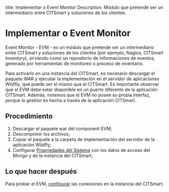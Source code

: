 
title: Implementar o Event Monitor
Description: Módulo que pretende ser un intermediario entre CITSmart y soluciones de los clientes.

# Implementar o Event Monitor

Event Monitor - EVM - es un módulo que pretende ser un intermediario entre CITSmart y soluciones de los clientes (por ejemplo, Nagios, CITSmart Inventory), sirviendo como un repositorio de informaciones de eventos, generado por herramientas de monitoreo o proceso de inventario.

Para activarlo en una instancia del CITSmart, es necesario descargar el paquete WAR y ejecutar la implementación en el servidor de aplicaciones Wildfly, que puede ser el mismo que el CITSmart. Es importante observar que el EVM debe estar disponible en un puerto diferente de la aplicación CITSmart. Además, notamos que el EVM no posee su propia interfaz, porque la gestión es hecha a través de la aplicación CITSmart.

Procedimiento
----------

1. Descargar el paquete war del component EVM;
2. Descomprimir los archivos;
3. Copiar el paquete a la carpeta de implementación del servidor de la aplicación Wildfly;
4. Configurar [Propriedades del Sistema][1] con los datos de acceso del Mongo y de la instancia del CITSmart;

Lo que hacer después
---------

Para probar el EVM, [configurar][2] las conexiones en la instancia del CITSmart.

[1]:/es-es/citsmart-platform-9/get-started/installation-and-upgrade/perform-installation.html
[2]:/es-es/citsmart-platform-9/processes/event/configuration/register-event-monitor-connection.html
